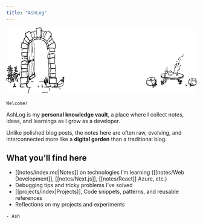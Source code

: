 ```yaml
---
title: "AshLog"
---
```

<img src="./assets/banner.svg" width="701" height="175">

```poetry
Welcome!
```

AshLog is my **personal knowledge vault**, a place where I collect notes, ideas, and learnings as I grow as a developer.

Unlike polished blog posts, the notes here are often raw, evolving, and interconnected more like a **digital garden** than a traditional blog.

## What you’ll find here
- [[notes/index.md|Notes]] on technologies I’m learning ([[notes/Web Development]], [[notes/Next.js]], [[notes/React]] Azure, etc.)
- Debugging tips and tricky problems I’ve solved
- [[projects/index|Projects]], Code snippets, patterns, and reusable references
- Reflections on my projects and experiments

```poetry
- Ash
```
